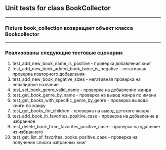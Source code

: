 ## Unit tests for class BookCollector
---

### Fixture book_collection возвращает объект класса Bookcollector
---
### Реализованы следующие тестовые сценарии:

1. test_add_new_book_name_is_positive - проверка добавления книг
2. test_add_new_book_added_book_twice_is_negative - негативная проверка повторного добавления
3. test_add_new_book_negative_sizes - негативная проверка на невалидное название
4. test_set_book_genre_valid_name - проверка на добавление жанра
5. test_get_book_genre_by_name - проверка на вывод жанра по имени
6. test_get_books_with_specific_genre_by_genre - проверка вывода книги по жанру
7. test_get_books_for_children - проверка на вывод детского жанра
8. test_add_book_in_favorites_positive_case - проверка на добавление в избранное
9. test_delete_book_from_favorites_positive_case - проверка на удаление из избранного
10. test_get_list_of_favorites_books_positive_case - проверка на получение списка избранных книг

